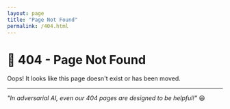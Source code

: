 ```yaml
---
layout: page
title: "Page Not Found"
permalink: /404.html
---
```


# 🤖 404 - Page Not Found

Oops! It looks like this page doesn't exist or has been moved.

---

*"In adversarial AI, even our 404 pages are designed to be helpful!"* 😄 